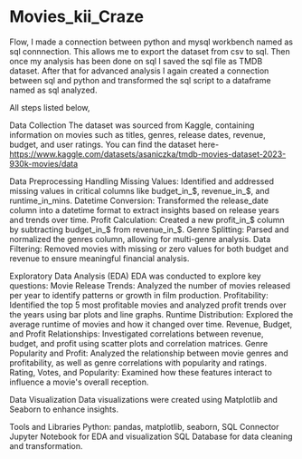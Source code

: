# Movies_kii_Craze

Flow,
I made a connection between python and mysql workbench named as sql connnection. This allows me to export the dataset from csv to sql.
Then once my analysis has been done on sql I saved the sql file as TMDB dataset.
After that for advanced analysis I again created a connection between sql and python and transformed the sql script to a dataframe named as sql analyzed.

All steps listed below,

Data Collection
The dataset was sourced from Kaggle, containing information on movies such as titles, genres, release dates, revenue, budget, and user ratings.
You can find the dataset here- https://www.kaggle.com/datasets/asaniczka/tmdb-movies-dataset-2023-930k-movies/data

Data Preprocessing
Handling Missing Values: Identified and addressed missing values in critical columns like budget_in_$, revenue_in_$, and runtime_in_mins.
Datetime Conversion: Transformed the release_date column into a datetime format to extract insights based on release years and trends over time.
Profit Calculation: Created a new profit_in_$ column by subtracting budget_in_$ from revenue_in_$.
Genre Splitting: Parsed and normalized the genres column, allowing for multi-genre analysis.
Data Filtering: Removed movies with missing or zero values for both budget and revenue to ensure meaningful financial analysis.

Exploratory Data Analysis (EDA)
EDA was conducted to explore key questions:
Movie Release Trends: Analyzed the number of movies released per year to identify patterns or growth in film production.
Profitability: Identified the top 5 most profitable movies and analyzed profit trends over the years using bar plots and line graphs.
Runtime Distribution: Explored the average runtime of movies and how it changed over time.
Revenue, Budget, and Profit Relationships: Investigated correlations between revenue, budget, and profit using scatter plots and correlation matrices.
Genre Popularity and Profit: Analyzed the relationship between movie genres and profitability, as well as genre correlations with popularity and ratings.
Rating, Votes, and Popularity: Examined how these features interact to influence a movie's overall reception.

Data Visualization
Data visualizations were created using Matplotlib and Seaborn to enhance insights.

Tools and Libraries
Python: pandas, matplotlib, seaborn, SQL Connector
Jupyter Notebook for EDA and visualization
SQL Database for data cleaning and transformation.





